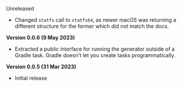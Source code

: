 
Unreleased

- Changed `statfs` call to `statfs64`, as newer macOS was
  returning a different structure for the former which did
  not match the docs.

**Version 0.0.6 (9 May 2023)**

- Extracted a public interface for running the generator
  outside of a Gradle task. Gradle doesn't let you create
  tasks programmatically.

**Version 0.0.5 (31 Mar 2023)**

- Initial release
